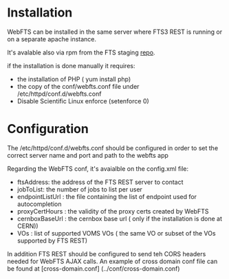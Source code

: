 Installation
============

WebFTS can be installed in the same server where FTS3 REST is running or on a separate apache instance.

It's avalable also via rpm from the FTS staging [repo](http://grid-deployment.web.cern.ch/grid-deployment/dms/fts3/repos/el6/x86_64/).

if the installation is done manually it requires:

* the installation of PHP ( yum install php)
* the copy of the conf/webfts.conf file under /etc/httpd/conf.d/webfts.conf 
* Disable Scientific Linux enforce (setenforce 0)


Configuration
=============

The /etc/httpd/conf.d/webfts.conf should be configured in order to set the correct server name and port and path to the webfts app

Regarding the WebFTS conf, it's avaialble on the config.xml file:

* ftsAddress: the address of the FTS REST server to contact
* jobToList: the number of jobs to list per user
* endpointListUrl : the file containing the list of endpoint used for autocompletion
* proxyCertHours : the validity of the proxy certs created by WebFTS
* cernboxBaseUrl : the cernbox base url ( only if the installation is done at CERN))
* VOs : list of supported VOMS VOs ( the same VO or subset of the VOs supported by FTS REST)

In addition FTS REST should be configured to send teh CORS headers needed for WebFTS AJAX calls. An example of cross domain conf file can be found at [cross-domain.conf] (../conf/cross-domain.conf)




